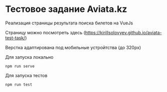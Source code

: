 # Тестовое задание Aviata.kz

Реализация страницы результата поиска билетов на VueJs

Страницу можно посмотреть здесь (https://kirillsolovyev.github.io/aviata-test-task/)

Верстка адаптирована под мобильные устройтства (до 320px)

Для запуска локально
```
npm run serve
```

Для запуска тестов
```
npm run test
```